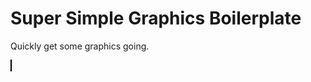 # Super Simple Graphics Boilerplate

Quickly get some graphics going.

<canvas id="canvas" width="500" height="200" style="border:1px solid #000000; background-color: crimson;">
